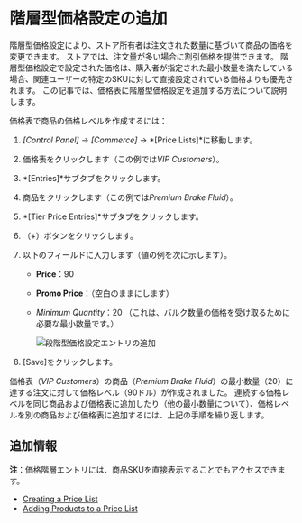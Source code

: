 # 階層型価格設定の追加

階層型価格設定により、ストア所有者は注文された数量に基づいて商品の価格を変更できます。 ストアでは、注文量が多い場合に割引価格を提供できます。 階層型価格設定で設定された価格は、購入者が指定された最小数量を満たしている場合、関連ユーザーの特定のSKUに対して直接設定されている価格よりも優先されます。 この記事では、価格表に階層型価格設定を追加する方法について説明します。

価格表で商品の価格レベルを作成するには：

1.  *[Control Panel]* → *[Commerce]* → *[Price Lists]*に移動します。

2.  価格表をクリックします（この例では*VIP Customers*）。

3.  *[Entries]*サブタブをクリックします。

4.  商品をクリックします（この例では*Premium Brake Fluid*）。

5.  *[Tier Price Entries]*サブタブをクリックします。

6.  （+）ボタンをクリックします。

7.  以下のフィールドに入力します（値の例を次に示します）。

      - **Price**：90

      - **Promo Price**：（空白のままにします）

      - *Minimum Quantity*：20 （これは、バルク数量の価格を受け取るために必要な最小数量です。）

        ![段階型価格設定エントリの追加](./adding-tiered-pricing/images/01.png)

8.  [Save]をクリックします。

価格表（*VIP Customers*）の商品（*Premium Brake Fluid*）の最小数量（20）に達する注文に対して価格レベル（90ドル）が作成されました。 連続する価格レベルを同じ商品および価格表に追加したり（他の最小数量について）、価格レベルを別の商品および価格表に追加するには、上記の手順を繰り返します。

## 追加情報

**注**：価格階層エントリには、商品SKUを直接表示することでもアクセスできます。

  - [Creating a Price List](./creating-a-price-list.md)
  - [Adding Products to a Price List](./adding-products-to-a-price-list.md)
